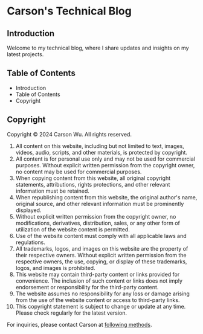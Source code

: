 # Carson's Technical Blog

## Introduction

Welcome to my technical blog, where I share updates and insights on my latest projects.

## Table of Contents

- Introduction
- Table of Contents
- Copyright

## Copyright

Copyright © 2024 Carson Wu. All rights reserved.

1. All content on this website, including but not limited to text, images, videos, audio, scripts, and other materials, is protected by copyright.
2. All content is for personal use only and may not be used for commercial purposes. Without explicit written permission from the copyright owner, no content may be used for commercial purposes.
3. When copying content from this website, all original copyright statements, attributions, rights protections, and other relevant information must be retained.
4. When republishing content from this website, the original author's name, original source, and other relevant information must be prominently displayed.
5. Without explicit written permission from the copyright owner, no modifications, derivatives, distribution, sales, or any other form of utilization of the website content is permitted.
6. Use of the website content must comply with all applicable laws and regulations.
7. All trademarks, logos, and images on this website are the property of their respective owners. Without explicit written permission from the respective owners, the use, copying, or display of these trademarks, logos, and images is prohibited.
8. This website may contain third-party content or links provided for convenience. The inclusion of such content or links does not imply endorsement or responsibility for the third-party content.
9. The website assumes no responsibility for any loss or damage arising from the use of the website content or access to third-party links.
10. This copyright statement is subject to change or update at any time. Please check regularly for the latest version.

For inquiries, please contact Carson at [following methods](https://carson-we.github.io/contact.html).
